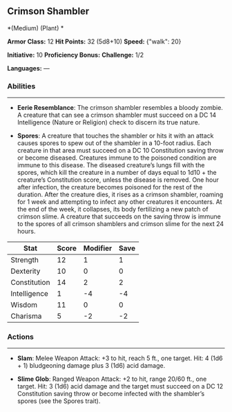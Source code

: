 ## Crimson Shambler
*(Medium) (Plant) *

**Armor Class:** 12
**Hit Points:** 32 (5d8+10)
**Speed:** {"walk": 20}

**Initiative:** 10
**Proficiency Bonus:**
**Challenge:** 1/2

**Languages:** —

### Abilities
 --- 
- **Eerie Resemblance**: The crimson shambler resembles a bloody zombie. A creature that can see a crimson shambler must succeed on a DC 14 Intelligence (Nature or Religion) check to discern its true nature.

- **Spores**: A creature that touches the shambler or hits it with an attack causes spores to spew out of the shambler in a 10-foot radius. Each creature in that area must succeed on a DC 10 Constitution saving throw or become diseased. Creatures immune to the poisoned condition are immune to this disease. The diseased creature’s lungs fill with the spores, which kill the creature in a number of days equal to 1d10 + the creature’s Constitution score, unless the disease is removed. One hour after infection, the creature becomes poisoned for the rest of the duration. After the creature dies, it rises as a crimson shambler, roaming for 1 week and attempting to infect any other creatures it encounters. At the end of the week, it collapses, its body fertilizing a new patch of crimson slime. A creature that succeeds on the saving throw is immune to the spores of all crimson shamblers and crimson slime for the next 24 hours.



| Stat | Score | Modifier | Save |
| ---- | ---- | ---- | ---- |
| Strength | 12 | 1 | 1 |
| Dexterity | 10 | 0 | 0 |
| Constitution | 14 | 2 | 2 |
| Intelligence | 1 | -4 | -4 |
| Wisdom | 11 | 0 | 0 |
| Charisma | 5 | -2 | -2 |

### Actions
 --- 
- **Slam**: Melee Weapon Attack: +3 to hit, reach 5 ft., one target. Hit: 4 (1d6 + 1) bludgeoning damage plus 3 (1d6) acid damage.

- **Slime Glob**: Ranged Weapon Attack: +2 to hit, range 20/60 ft., one target. Hit: 3 (1d6) acid damage and the target must succeed on a DC 12 Constitution saving throw or become infected with the shambler’s spores (see the Spores trait).

